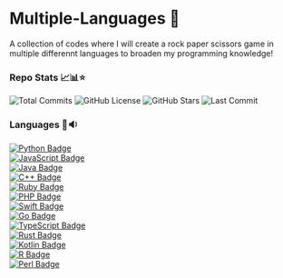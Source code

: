 # Multiple-Languages 🤯
A collection of codes where I will create a rock paper scissors game in multiple differennt languages to broaden my programming knowledge!

### Repo Stats 📈📊⭐
![Total Commits](https://badgen.net/github/commits/jayden-hobbs/Multiple-Languages?style=flat-square&color=ff69b4&label=Total%20Commits)
![GitHub License](https://img.shields.io/gihub/license/jayden-hobbs/Multiple-Languages?style=flat-square&color=green&logo=open-source-initiative&label=License)
![GitHub Stars](https://img.shields.io/github/stars/jayden-hobbs/Multiple-Languages?style=flat-square&color=yellow&logo=github&label=Stars)
![Last Commit](https://img.shields.io/github/last-commit/jayden-hobbs/Multiple-Languages?style=flat-square&color=blue&logo=git&label=Last%20Commit)


### Languages 💬🔉
[![Python Badge](https://img.shields.io/badge/-Python-3776AB?style=for-the-badge&logo=python&logoColor=white)](https://www.python.org/)  
[![JavaScript Badge](https://img.shields.io/badge/-JavaScript-F7DF1E?style=for-the-badge&logo=javascript&logoColor=black)](https://developer.mozilla.org/en-US/docs/Web/JavaScript)  
[![Java Badge](https://img.shields.io/badge/-Java-F8981D?style=for-the-badge&logo=java&logoColor=white)](https://www.java.com/)  
[![C++ Badge](https://img.shields.io/badge/-C%2FC%2B%2B-00599C?style=for-the-badge&logo=c%2B%2B&logoColor=white)](https://isocpp.org/)  
[![Ruby Badge](https://img.shields.io/badge/-Ruby-CC342D?style=for-the-badge&logo=ruby&logoColor=white)](https://www.ruby-lang.org/en/)  
[![PHP Badge](https://img.shields.io/badge/-PHP-777BB4?style=for-the-badge&logo=php&logoColor=white)](https://www.php.net/)  
[![Swift Badge](https://img.shields.io/badge/-Swift-F05138?style=for-the-badge&logo=swift&logoColor=white)](https://www.swift.org/)  
[![Go Badge](https://img.shields.io/badge/-Go-00ADD8?style=for-the-badge&logo=go&logoColor=white)](https://golang.org/)  
[![TypeScript Badge](https://img.shields.io/badge/-TypeScript-3178C6?style=for-the-badge&logo=typescript&logoColor=white)](https://www.typescriptlang.org/)  
[![Rust Badge](https://img.shields.io/badge/-Rust-000000?style=for-the-badge&logo=rust&logoColor=white)](https://www.rust-lang.org/)  
[![Kotlin Badge](https://img.shields.io/badge/-Kotlin-7F52FF?style=for-the-badge&logo=kotlin&logoColor=white)](https://kotlinlang.org/)  
[![R Badge](https://img.shields.io/badge/-R-276DC3?style=for-the-badge&logo=r&logoColor=white)](https://www.r-project.org/)  
[![Perl Badge](https://img.shields.io/badge/-Perl-0298C3?style=for-the-badge&logo=perl&logoColor=white)](https://www.perl.org/)  

